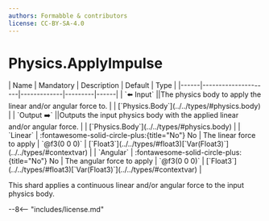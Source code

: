 ```yaml
---
authors: Formabble & contributors
license: CC-BY-SA-4.0
---
```



# Physics.ApplyImpulse

<div class="sh-parameters" markdown="1">
| Name | Mandatory | Description | Default | Type |
|------|---------------------|-------------|---------|------|
| `⬅️ Input` ||The physics body to apply the linear and/or angular force to. | | [`Physics.Body`](../../types/#physics.body) |
| `Output ➡️` ||Outputs the input physics body with the applied linear and/or angular force. | | [`Physics.Body`](../../types/#physics.body) |
| `Linear` | :fontawesome-solid-circle-plus:{title="No"} No  | The linear force to apply | `@f3(0 0 0)` | [`Float3`](../../types/#float3)[`Var(Float3)`](../../types/#contextvar) |
| `Angular` | :fontawesome-solid-circle-plus:{title="No"} No  | The angular force to apply | `@f3(0 0 0)` | [`Float3`](../../types/#float3)[`Var(Float3)`](../../types/#contextvar) |

</div>

This shard applies a continuous linear and/or angular force to the input physics body.

--8<-- "includes/license.md"

